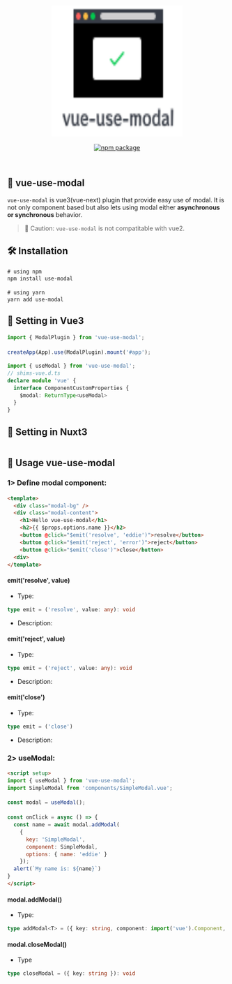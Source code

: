 <p align="center">
  <img src="./images/logo.svg" width="300" height="300">
</p>
<p align="center">
  <a href="https://npmjs.com/package/vue-use-modal"><img src="https://img.shields.io/npm/v/vue-use-modal.svg" alt="npm package"></a>
</p>
<br />

## 🎨 vue-use-modal 

`vue-use-modal` is vue3(vue-next) plugin that provide easy use of modal. It is not only component based but also lets using modal either **asynchronous or synchronous** behavior.

> 🚨 Caution: `vue-use-modal` is not compatitable with vue2.

## 🛠 Installation

```shell
# using npm
npm install use-modal

# using yarn
yarn add use-modal
```

## 📝 Setting in Vue3 

```javascript
import { ModalPlugin } from 'vue-use-modal';

createApp(App).use(ModalPlugin).mount('#app');
```

```typescript
import { useModal } from 'vue-use-modal';
// shims-vue.d.ts
declare module 'vue' {
  interface ComponentCustomProperties {
    $modal: ReturnType<useModal>
  }
}
```

## 📝 Setting in Nuxt3

```javascript

```

## 🎩 Usage vue-use-modal

### 1> Define modal component:

```html
<template>
  <div class="modal-bg" />
  <div class="modal-content">
    <h1>Hello vue-use-modal</h1>
    <h2>{{ $props.options.name }}</h2>
    <button @click="$emit('resolve', 'eddie')">resolve</button>
    <button @click="$emit('reject', 'error')">reject</button>
    <button @click="$emit('close')">close</button>
  <div>
</template>
```

#### emit('resolve', value)

- Type:
``` typescript
type emit = ('resolve', value: any): void
```
- Description:  


#### emit('reject', value)
- Type:
``` typescript
type emit = ('reject', value: any): void
```
- Description:


#### emit('close')
- Type:
```typescript
type emit = ('close')
```
- Description:

### 2> useModal:

```html
<script setup>
import { useModal } from 'vue-use-modal';
import SimpleModal from 'components/SimpleModal.vue';

const modal = useModal();

const onClick = async () => {
  const name = await modal.addModal(
    { 
      key: 'SimpleModal', 
      component: SimpleModal,
      options: { name: 'eddie' }
    });
  alert(`My name is: ${name}`)
}
</script>
```

#### modal.addModal()

- Type:
```typescript
type addModal<T> = ({ key: string, component: import('vue').Component, options?: any }): Promise<T>
```

#### modal.closeModal()
- Type
```typescript
type closeModal = ({ key: string }): void
```



